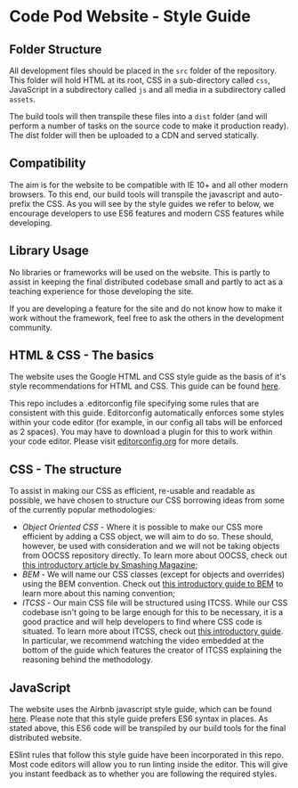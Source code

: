 # Code Pod Website - Style Guide

## Folder Structure

All development files should be placed in the ```src``` folder of the repository.  This folder will hold HTML at its root, CSS in a sub-directory called ```css```, JavaScript in a subdirectory called ```js``` and all media in a subdirectory called ```assets```.

The build tools will then transpile these files into a ```dist``` folder (and will perform a number of tasks on the source code to make it production ready).  The dist folder will then be uploaded to a CDN and served statically.  

## Compatibility

The aim is for the website to be compatible with IE 10+ and all other modern browsers.  To this end, our build tools will transpile the javascript and auto-prefix the CSS.  As you will see by the style guides we refer to below, we encourage developers to use ES6 features and modern CSS features while developing.

## Library Usage

No libraries or frameworks will be used on the website.  This is partly to assist in keeping the final distributed codebase small and partly to act as a teaching experience for those developing the site.

If you are developing a feature for the site and do not know how to make it work without the framework, feel free to ask the others in the development community.

## HTML & CSS - The basics

The website uses the Google HTML and CSS style guide as the basis of it's style recommendations for HTML and CSS.  This guide can be found [here](https://google.github.io/styleguide/htmlcssguide.html).

This repo includes a .editorconfig file specifying some rules that are consistent with this guide.  Editorconfig automatically enforces some styles within your code editor (for example, in our config all tabs will be enforced as 2 spaces).  You may have to download a plugin for this to work within your code editor.  Please visit [editorconfig.org](editorconfig.org) for more details.

## CSS - The structure

To assist in making our CSS as efficient, re-usable and readable as possible, we have chosen to structure our CSS borrowing ideas from some of the currently popular methodologies:

* _Object Oriented CSS_ - Where it is possible to make our CSS more efficient by adding a CSS object, we will aim to do so.  These should, however, be used with consideration and we will not be taking objects from OOCSS repository directly.  To learn more about OOCSS, check out [this introductory article by Smashing Magazine](https://www.smashingmagazine.com/2011/12/an-introduction-to-object-oriented-css-oocss/);
* _BEM_ - We will name our CSS classes (except for objects and overrides) using the BEM convention.  Check out [this introductory guide to BEM](http://bit.ly/2pzXsKi) to learn more about this naming convention;
* _ITCSS_ - Our main CSS file will be structured using ITCSS.  While our CSS codebase isn't going to be large enough for this to be necessary, it is a good practice and will help developers to find where CSS code is situated.  To learn more about ITCSS, check out [this introductory guide](http://www.creativebloq.com/web-design/manage-large-css-projects-itcss-101517528).  In particular, we recommend watching the video embedded at the bottom of the guide which features the creator of ITCSS explaining the reasoning behind the methodology.

## JavaScript

The website uses the Airbnb javascript style guide, which can be found [here](https://github.com/airbnb/javascript).  Please note that this style guide prefers ES6 syntax in places.  As stated above, this ES6 code will be transpiled by our build tools for the final distributed website.

ESlint rules that follow this style guide have been incorporated in this repo.  Most code editors will allow you to run linting inside the editor.  This will give you instant feedback as to whether you are following the required styles.